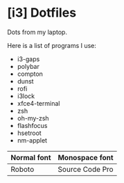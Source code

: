 # [i3] Dotfiles

Dots from my laptop.

Here is a list of programs I use:

* i3-gaps
* polybar
* compton
* dunst
* rofi
* i3lock
* xfce4-terminal
* zsh
* oh-my-zsh
* flashfocus
* hsetroot
* nm-applet

| Normal font | Monospace font  |
|-------------|-----------------|
| Roboto      | Source Code Pro |
